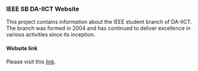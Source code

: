 
### IEEE SB DA-IICT Website

This project contains information about the IEEE student branch of DA-IICT. The branch was formed in 2004 and has continued to deliver excellence in various activities since its inception.

#### Website link
 Please visit this [link](http://ieee.daiict.ac.in/ieee2016/index.php).
